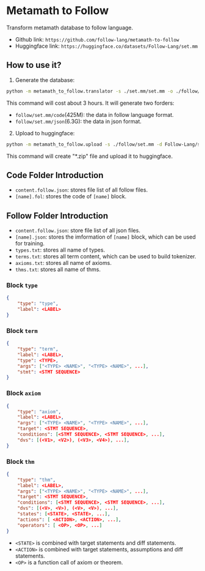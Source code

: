 
# Metamath to Follow 

Transform metamath database to follow language.

- Github link: `https://github.com/follow-lang/metamath-to-follow` 
- Huggingface link: `https://huggingface.co/datasets/Follow-Lang/set.mm`

## How to use it?

1. Generate the database:

```bash
python -m metamath_to_follow.translator -s ./set.mm/set.mm -o ./follow/set.mm/
```

This command will cost about 3 hours. It will generate two forders:

- `follow/set.mm/code`(425M): the data in follow language format.
- `follow/set.mm/json`(6.3G): the data in json format.

2. Upload to huggingface:

```bash
python -m metamath_to_follow.upload -s ./follow/set.mm -d Follow-Lang/set.mm
```

This command will create "*.zip" file and upload it to huggingface.


## Code Folder Introduction

- `content.follow.json`: stores file list of all follow files.
- `[name].fol`: stores the code of `[name]` block.

## Follow Folder Introduction

- `content.follow.json`: store file list of all json files.
- `[name].json`: stores the imformation of `[name]` block, which can be used for training.
- `types.txt`: stores all name of types.
- `terms.txt`: stores all term content, which can be used to build tokenizer.
- `axioms.txt`: stores all name of axioms.
- `thms.txt`: stores all name of thms.

### Block `type` 

```json
{
    "type": "type",
    "label": <LABEL>
}
```

### Block `term` 

```json
{
    "type": "term",
    "label": <LABEL>,
    "type": <TYPE>,
    "args": ["<TYPE> <NAME>", "<TYPE> <NAME>", ...],
    "stmt": <STMT SEQUENCE>
}
```

### Block `axiom` 

```json
{
    "type": "axiom",
    "label": <LABEL>,
    "args": ["<TYPE> <NAME>", "<TYPE> <NAME>", ...],
    "target": <STMT SEQUENCE>,
    "conditions": [<STMT SEQUENCE>, <STMT SEQUENCE>, ...],
    "dvs": [(<V1>, <V2>), (<V3>, <V4>), ...],
}
```

### Block `thm`

```json
{
    "type": "thm",
    "label": <LABEL>,
    "args": ["<TYPE> <NAME>", "<TYPE> <NAME>", ...],
    "target": <STMT SEQUENCE>,
    "conditions": [<STMT SEQUENCE>, <STMT SEQUENCE>, ...],
    "dvs": [(<V>, <V>), (<V>, <V>), ...],
    "states": [<STATE>, <STATE>, ...],
    "actions": [ <ACTION>, <ACTION>, ...],
    "operators": [ <OP>, <OP>, ...]
}
```

- `<STATE>` is combined with target statements and diff statements.
- `<ACTION>` is combined with target statements, assumptions and diff statements.
- `<OP>` is a function call of axiom or theorem.
